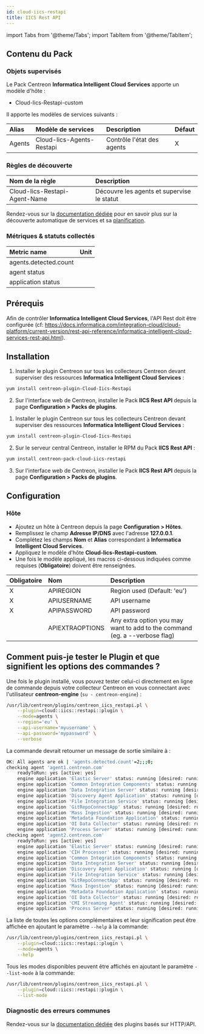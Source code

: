 ```yaml
---
id: cloud-iics-restapi
title: IICS Rest API
---
```

import Tabs from '@theme/Tabs';
import TabItem from '@theme/TabItem';

## Contenu du Pack

### Objets supervisés

Le Pack Centreon **Informatica Intelligent Cloud Services** apporte un modèle d'hôte :
* Cloud-Iics-Restapi-custom

Il apporte les modèles de services suivants :

| Alias  | Modèle de services        | Description                | Défaut  |
|:-------|:--------------------------|:---------------------------|:--------|
| Agents | Cloud-Iics-Agents-Restapi | Contrôle l'état des agents | X       |

### Règles de découverte

<Tabs groupId="sync">
<TabItem value="Service" label="Service">

| Nom de la règle               | Description                                |
|:------------------------------|:-------------------------------------------|
| Cloud-Iics-Restapi-Agent-Name | Découvre les agents et supervise le statut |

Rendez-vous sur la [documentation dédiée](/docs/monitoring/discovery/services-discovery)
pour en savoir plus sur la découverte automatique de services et sa [planification](https://docs.centreon.com/fr/docs/monitoring/discovery/services-discovery/#r%C3%A8gles-de-d%C3%A9couverte).

</TabItem>
</Tabs>

### Métriques & statuts collectés

<Tabs groupId="sync">
<TabItem value="Agents" label="Agents">

| Metric name           | Unit  |
| :---------------------| :---- |
| agents.detected.count |       |
| agent status          |       |
| application status    |       |

</TabItem>
</Tabs>

## Prérequis

Afin de contrôler **Informatica Intelligent Cloud Services**, l'API Rest doit être configurée (cf: https://docs.informatica.com/integration-cloud/cloud-platform/current-version/rest-api-reference/informatica-intelligent-cloud-services-rest-api.html).

## Installation

<Tabs groupId="sync">
<TabItem value="Online License" label="Online License">

1. Installer le plugin Centreon sur tous les collecteurs Centreon devant superviser des ressources **Informatica Intelligent Cloud Services** :

```bash
yum install centreon-plugin-Cloud-Iics-Restapi
```

2. Sur l'interface web de Centreon, installer le Pack **IICS Rest API** depuis la page **Configuration > Packs de plugins**.

</TabItem>
<TabItem value="Offline License" label="Offline License">

1. Installer le plugin Centreon sur tous les collecteurs Centreon devant superviser des ressources **Informatica Intelligent Cloud Services** :

```bash
yum install centreon-plugin-Cloud-Iics-Restapi
```

2. Sur le serveur central Centreon, installer le RPM du Pack **IICS Rest API** :

```bash
yum install centreon-pack-cloud-iics-restapi
```

3. Sur l'interface web de Centreon, installer le Pack **IICS Rest API** depuis la page **Configuration > Packs de plugins**.

</TabItem>
</Tabs>

## Configuration

### Hôte

* Ajoutez un hôte à Centreon depuis la page **Configuration > Hôtes**.
* Remplissez le champ **Adresse IP/DNS** avec l'adresse **127.0.0.1**.
* Complétez les champs **Nom** et **Alias** correspondant à **Informatica Intelligent Cloud Services**.
* Appliquez le modèle d'hôte **Cloud-Iics-Restapi-custom**.
* Une fois le modèle appliqué, les macros ci-dessous indiquées comme requises (**Obligatoire**) doivent être renseignées.

| Obligatoire | Nom             | Description                                                                |
| :---------- | :-------------- | :------------------------------------------------------------------------- |
| X           | APIREGION       | Region used (Default: 'eu')                                                |
| X           | APIUSERNAME     | API username                                                               |
| X           | APIPASSWORD     | API password                                                               |
|             | APIEXTRAOPTIONS | Any extra option you may want to add to the command (eg. a --verbose flag) |

## Comment puis-je tester le Plugin et que signifient les options des commandes ? 

Une fois le plugin installé, vous pouvez tester celui-ci directement en ligne
de commande depuis votre collecteur Centreon en vous connectant avec
l'utilisateur **centreon-engine** (`su - centreon-engine`) :

```bash
/usr/lib/centreon/plugins/centreon_iics_restapi.pl \
    --plugin=cloud::iics::restapi::plugin \
    --mode=agents \
    --region='eu' \
    --api-username='myusername' \
    --api-password='mypassword' \
    --verbose
```

La commande devrait retourner un message de sortie similaire à :

```bash
OK: All agents are ok | 'agents.detected.count'=2;;;0;
checking agent 'agent1.centreon.com'
    readyToRun: yes [active: yes]
    engine application 'Elastic Server' status: running [desired: running]
    engine application 'Common Integration Components' status: running [desired: running]
    engine application 'Data Integration Server' status: running [desired: running]
    engine application 'Discovery Agent Application' status: running [desired: running]
    engine application 'File Integration Service' status: running [desired: running]
    engine application 'GitRepoConnectApp' status: running [desired: running]
    engine application 'Mass Ingestion' status: running [desired: running]
    engine application 'Metadata Foundation Application' status: running [desired: running]
    engine application 'OI Data Collector' status: running [desired: running]
    engine application 'Process Server' status: running [desired: running]
checking agent 'agent2.centreon.com'
    readyToRun: yes [active: yes]
    engine application 'Elastic Server' status: running [desired: running]
    engine application 'CIH Processor' status: running [desired: running]
    engine application 'Common Integration Components' status: running [desired: running]
    engine application 'Data Integration Server' status: running [desired: running]
    engine application 'Discovery Agent Application' status: running [desired: running]
    engine application 'File Integration Service' status: running [desired: running]
    engine application 'GitRepoConnectApp' status: running [desired: running]
    engine application 'Mass Ingestion' status: running [desired: running]
    engine application 'Metadata Foundation Application' status: running [desired: running]
    engine application 'OI Data Collector' status: running [desired: running]
    engine application 'CMI Streaming Agent' status: running [desired: running]
    engine application 'Process Server' status: running [desired: running]
```

La liste de toutes les options complémentaires et leur signification peut être
affichée en ajoutant le paramètre `--help` à la commande:

```bash
/usr/lib/centreon/plugins/centreon_iics_restapi.pl \
    --plugin=cloud::iics::restapi::plugin \
    --mode=agents \
    --help
```

Tous les modes disponibles peuvent être affichés en ajoutant le paramètre 
`--list-mode` à la commande:

```bash
/usr/lib/centreon/plugins/centreon_iics_restapi.pl \
    --plugin=cloud::iics::restapi::plugin \
    --list-mode
```

### Diagnostic des erreurs communes

Rendez-vous sur la [documentation dédiée](../getting-started/how-to-guides/troubleshooting-plugins.md#http-and-api-checks)
des plugins basés sur HTTP/API.
